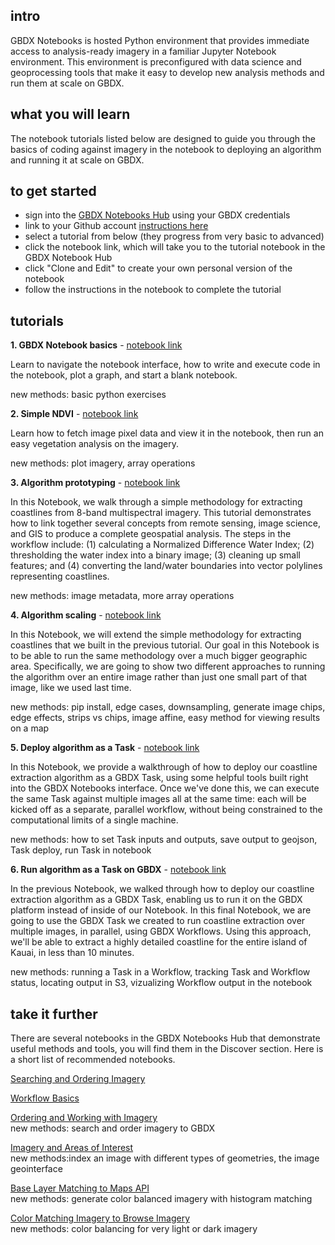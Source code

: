 ## intro
GBDX Notebooks is hosted Python environment that provides immediate access to analysis-ready imagery in a familiar Jupyter Notebook environment. This environment is preconfigured with data science and geoprocessing tools that make it easy to develop new analysis methods and run them at scale on GBDX.

## what you will learn
The notebook tutorials listed below are designed to guide you through the basics of coding against imagery in the notebook to deploying an algorithm and running it at scale on GBDX.

## to get started
- sign into the [GBDX Notebooks Hub](https://notebooks.geobigdata.io) using your GBDX credentials
- link to your Github account [instructions here](https://gbdxdocs.digitalglobe.com/docs/gbdx-notebooks-course#section-getting-started)
- select a tutorial from below (they progress from very basic to advanced)
- click the notebook link, which will take you to the tutorial notebook in the GBDX Notebook Hub
- click "Clone and Edit" to create your own personal version of the notebook
- follow the instructions in the notebook to complete the tutorial

## tutorials

__1. GBDX Notebook basics__ - [notebook link](https://notebooks.geobigdata.io/hub/notebooks/5a57f08fb72f7f5bf2ef326e)

Learn to navigate the notebook interface, how to write and execute code in the notebook, plot a graph, and start a blank notebook.

new methods: basic python exercises

__2. Simple NDVI__ - [notebook link](https://notebooks.geobigdata.io/hub/notebooks/5a57f08fb72f7f5bf2ef326e)

Learn how to fetch image pixel data and view it in the notebook, then run an easy vegetation analysis on the imagery.

new methods: plot imagery, array operations

__3. Algorithm prototyping__ - [notebook link](https://notebooks.geobigdata.io/hub/notebooks/5a57f08fb72f7f5bf2ef326e)

In this Notebook, we walk through a simple methodology for extracting coastlines from 8-band multispectral imagery. This tutorial demonstrates how to link together several concepts from remote sensing, image science, and GIS to produce a complete geospatial analysis. The steps in the workflow include: (1) calculating a Normalized Difference Water Index; (2) thresholding the water index into a binary image; (3) cleaning up small features; and (4) converting the land/water boundaries into vector polylines representing coastlines.

new methods: image metadata, more array operations

__4. Algorithm scaling__ - [notebook link](https://notebooks.geobigdata.io/hub/notebooks/5a58317a8aeae044c479bf20)

In this Notebook, we will extend the simple methodology for extracting coastlines that we built in the previous tutorial. Our goal in this Notebook is to be able to run the same methodology over a much bigger geographic area. Specifically, we are going to show two different approaches to running the algorithm over an entire image rather than just one small part of that image, like we used last time.

new methods: pip install, edge cases, downsampling, generate image chips, edge effects, strips vs chips, image affine, easy method for viewing results on a map

__5. Deploy algorithm as a Task__ - [notebook link](https://notebooks.geobigdata.io/hub/notebooks/5a6657eaaa91896cfe650558)

In this Notebook, we provide a walkthrough of how to deploy our coastline extraction algorithm as a GBDX Task, using some helpful tools built right into the GBDX Notebooks interface. Once we've done this, we can execute the same Task against multiple images all at the same time: each will be kicked off as a separate, parallel workflow, without being constrained to the computational limits of a single machine.

new methods: how to set Task inputs and outputs, save output to geojson, Task deploy, run Task in notebook

__6. Run algorithm as a Task on GBDX__ - [notebook link](https://notebooks.geobigdata.io/hub/notebooks/5a691c0caa91896cfe65060c)

In the previous Notebook, we walked through how to deploy our coastline extraction algorithm as a GBDX Task, enabling us to run it on the GBDX platform instead of inside of our Notebook. In this final Notebook, we are going to use the GBDX Task we created to run coastline extraction over multiple images, in parallel, using GBDX Workflows. Using this approach, we'll be able to extract a highly detailed coastline for the entire island of Kauai, in less than 10 minutes.

new methods: running a Task in a Workflow, tracking Task and Workflow status, locating output in S3, vizualizing Workflow output in the notebook

## take it further

There are several notebooks in the GBDX Notebooks Hub that demonstrate useful methods and tools, you will find them in the Discover section. Here is a short list of recommended notebooks.

[Searching and Ordering Imagery](www.google.com)

[Workflow Basics](www.google.com)

[Ordering and Working with Imagery](https://notebooks.geobigdata.io/hub/notebooks/5a0370dfe21cea77cee2436b)
<br />
new methods: search and order imagery to GBDX

[Imagery and Areas of Interest](https://notebooks.geobigdata.io/hub/notebooks/5a037c12f74cf64a53479964)
<br />
new methods:index an image with different types of geometries, the image geointerface

[Base Layer Matching to Maps API](https://notebooks.geobigdata.io/hub/notebooks/5a70d42b2966da03cacf765e)
<br />
new methods: generate color balanced imagery with histogram matching

[Color Matching Imagery to Browse Imagery](https://notebooks.geobigdata.io/hub/notebooks/5a29c32256e0d252e24aa1f5)
<br />
new methods: color balancing for very light or dark imagery
